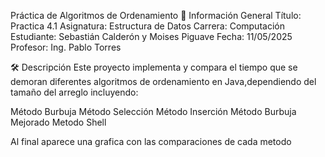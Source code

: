 Práctica de Algoritmos de Ordenamiento
📌 Información General
Título: Practica 4.1
Asignatura: Estructura de Datos
Carrera: Computación
Estudiante: Sebastián Calderón y Moises Piguave
Fecha: 11/05/2025
Profesor: Ing. Pablo Torres

🛠️ Descripción
Este proyecto implementa y compara el tiempo que se demoran diferentes algoritmos de ordenamiento en Java,dependiendo del tamaño del arreglo incluyendo:

Método Burbuja
Método Selección
Método Inserción
Método Burbuja Mejorado
Metodo Shell

Al final aparece una grafica con las comparaciones de cada metodo